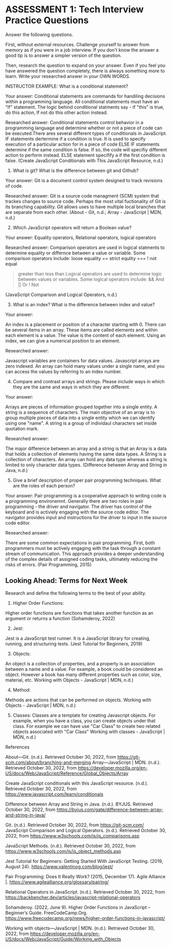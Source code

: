 # ASSESSMENT 1: Tech Interview Practice Questions

Answer the following questions.

First, without external resources. Challenge yourself to answer from memory as if you were in a job interview. If you don't know the answer a good tip is to answer a simpler version of the question.

Then, research the question to expand on your answer. Even if you feel you have answered the question completely, there is always something more to learn. Write your researched answer in your OWN WORDS.

INSTRUCTOR EXAMPLE: What is a conditional statement?

Your answer:
Conditional statements are commands for handiling decisions within a programming language. All conditional statements must have an "If" statement. The logic behind conditional statments say - if "this" is true, do this action, If not do this other action instead.

Researched answer:
Conditional statements control behavior in a programming language and determine whether or not a piece of code can be executed.There ares several different types of conditionals in JavaScript. IF statements dertermine if a condition is true. It is used to specify execution of a particular action for in a piece of code ELSE IF statements determine if the same condition is false. If so, the code will specifiy different action to perform instead. ELSE statement specifify a  if the first condition is false.
(Create JavaScript Conditionals with This JavaScript Resource, n.d.)



1. What is git? What is the difference between git and Github?

Your answer: Git is a document control system designed to track revisions of code.

Researched answer: Git is a source code managment (SCM) system that trackes changes to source code. Perhaps the most vital fuctionality of Git is its branching capability. Git allows uses to have multiple local branches that are separate from each other.
(About - Git, n.d.; Array - JavaScript | MDN, n.d.)

2. Which JavaScript operators will return a Boolean value?

Your answer: Equality operators, Relational operators, logical operators

Researched answer:
Comparison operators are used in logical statments to determine equality or differnce between a value or variable. Some comparison operators include:
loose equality ==
strict equlity ===
! not equal
> greater than
less than
Logical operators are used to determine logic between values or variables. Some logical operators include: 
&& And
|| Or
! Not

(JavaScript Comparison and Logical Operators, n.d.)
 


3. What is an index? What is the difference between index and value?

Your answer:

An index is a placement or position of a character starting with 0. There can be several items in an array. These items are called elements and within each element is a value. The value is the content of each element. Using an index, we can give a numerical position to an element.

Researched answer:

Javascript variables are containers for data values. Javascript arrays are zero indexed. An array can hold many values under a single name, and you can access the values by referring to an index number. 

4. Compare and contrast arrays and strings. Please include ways in which they are the same and ways in which they are different.

Your answer:

Arrays are pieces of information grouped together into a single entity. A string is a sequence of characters. The main objective of an array is to group multiple pieces of data into a single entity which we can identify using one "name". A string is a group of individaul characters set inside quotation mark.

Researched answer:

The major difference between an array and a string is that an Array is a data that holds a collection of elements having the same data types. A String is a collection of characters. An array can hold any data type whereas a string is limited to only character data types.
(Difference between Array and String in Java, n.d.)

5. Give a brief description of proper pair programming techniques. What are the roles of each person?

Your answer:
Pair programming is a cooperative approach to writing code is a programming environemnt. Generally there are two roles in pair programming - the driver and navigator. The driver has control of the keyboard and is activiely engaging with the source code editor. The navigator provides input and instructions for the driver to input in the source code editor.

Researched answer:

There are some common expectations in pair programming. First, both programmers must be actively engaging with the task through a constant stream of communication. This approach provides a deeper understanding of the complex details of assigned coding tasks, ultimately reducing the risks of errors. 
(Pair Programming, 2015)





## Looking Ahead: Terms for Next Week

Research and define the following terms to the best of your ability.

1. Higher Order Functions: 

Higher order functions are functions that takes another function as an argument or returns a function
(Sohamderoy, 2022)

2. Jest:

Jest is a JavaScript test runner. It is a JavaScript library for creating, running, and structuring tests.
(Jest Tutorial for Beginners, 2019)

3. Objects:

An object is a collection of properties, and a property is an association between a name and a value. For example, a book could be considered an object. However a book has many different properties such as color, size, material, etc.
Working with Objects - JavaScript | MDN, n.d.)

4. Method:

Methods are actions that can be performed on objects.
Working with Objects - JavaScript | MDN, n.d.)

5. Classes:
Classes are a template for creating Javascript objects. For example, when you have a class, you can create objects under that class. For example we can have use "Car Class" to create two related objects associated with "Car Class"
Working with classes - JavaScript | MDN, n.d.)



References

About—Git. (n.d.). Retrieved October 30, 2022, from https://git-scm.com/about/branching-and-merging
Array—JavaScript | MDN. (n.d.). Retrieved October 30, 2022, from https://developer.mozilla.org/en-US/docs/Web/JavaScript/Reference/Global_Objects/Array

Create JavaScript conditionals with this JavaScript resource. (n.d.). Retrieved October 30, 2022, from https://www.javascript.com/learn/conditionals

Difference between Array and String in Java. (n.d.). BYJUS. Retrieved October 30, 2022, from https://byjus.com/gate/difference-between-array-and-string-in-java/

Git. (n.d.). Retrieved October 30, 2022, from https://git-scm.com/
JavaScript Comparison and Logical Operators. (n.d.). Retrieved October 30, 2022, from https://www.w3schools.com/js/js_comparisons.asp

JavaScript Methods. (n.d.). Retrieved October 30, 2022, from https://www.w3schools.com/js/js_object_methods.asp

Jest Tutorial for Beginners: Getting Started With JavaScript Testing. (2019, August 24). https://www.valentinog.com/blog/jest/

Pair Programming: Does It Really Work? (2015, December 17). Agile Alliance |. https://www.agilealliance.org/glossary/pairing/

Relational Operators in JavaScript. (n.d.). Retrieved October 30, 2022, from https://backbencher.dev/articles/javascript-relational-operators

Sohamderoy. (2022, June 9). Higher Order Functions in JavaScript – Beginner’s Guide. FreeCodeCamp.Org. https://www.freecodecamp.org/news/higher-order-functions-in-javascript/

Working with objects—JavaScript | MDN. (n.d.). Retrieved October 30, 2022, from https://developer.mozilla.org/en-US/docs/Web/JavaScript/Guide/Working_with_Objects

